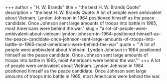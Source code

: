 +++
author = "H. W. Brands"
title = "the best H. W. Brands Quote"
description = "the best H. W. Brands Quote: A lot of people were ambivalent about Vietnam. Lyndon Johnson in 1964 positioned himself as the peace candidate. Once Johnson sent large amounts of troops into battle in 1965, most Americans were behind the war."
slug = "a-lot-of-people-were-ambivalent-about-vietnam-lyndon-johnson-in-1964-positioned-himself-as-the-peace-candidate-once-johnson-sent-large-amounts-of-troops-into-battle-in-1965-most-americans-were-behind-the-war"
quote = '''A lot of people were ambivalent about Vietnam. Lyndon Johnson in 1964 positioned himself as the peace candidate. Once Johnson sent large amounts of troops into battle in 1965, most Americans were behind the war.'''
+++
A lot of people were ambivalent about Vietnam. Lyndon Johnson in 1964 positioned himself as the peace candidate. Once Johnson sent large amounts of troops into battle in 1965, most Americans were behind the war.
